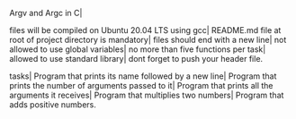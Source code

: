 Argv and Argc in C|

files will be compiled on Ubuntu 20.04 LTS using gcc|
README.md file at root of project directory is mandatory|
files should end with a new line|
not allowed to use global variables|
no more than five functions per task|
allowed to use standard library|
dont forget to push your header file.

tasks|
Program that prints its name followed by a new line|
Program that prints the number of arguments passed to it|
Program that prints all the arguments it receives|
Program that multiplies two numbers|
Program that adds positive numbers.

